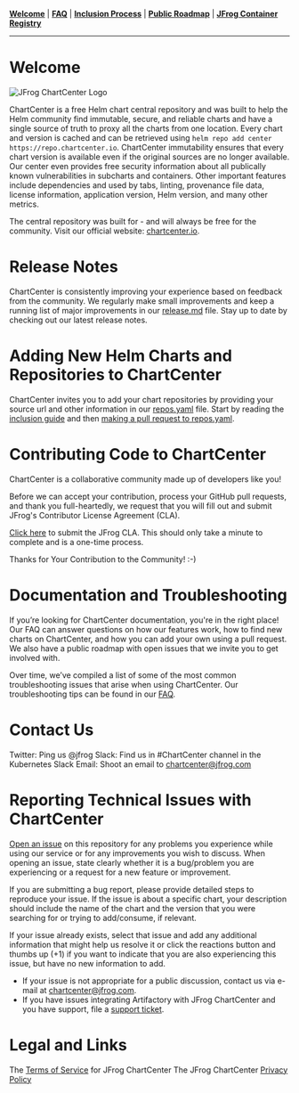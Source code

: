 [__Welcome__](index.md) | [__FAQ__](faq.md) | [__Inclusion Process__](inclusion.md) | [__Public Roadmap__](roadmap.md) | [__JFrog Container Registry__](jforg-cr.md) 

------

# Welcome
![JFrog ChartCenter Logo](https://github.com/jfrog/chartcenter/blob/master/docs/ChartCenterlogo.png?raw=true)

ChartCenter is a free Helm chart central repository and was built to help the Helm community find immutable, secure, and reliable charts and have a single source of truth to proxy all the charts from one location. Every chart and version is cached and can be retrieved using `helm repo add center https://repo.chartcenter.io`. ChartCenter immutability ensures that every chart version is available even if the original sources are no longer available. Our center even provides free security information about all publically known vulnerabilities in subcharts and containers. Other important features include dependencies and used by tabs, linting, provenance file data, license information, application version, Helm version, and many other metrics.

The central repository was built for - and will always be free for the community. Visit our official website: [chartcenter.io](https://chartcenter.io).

# Release Notes

ChartCenter is consistently improving your experience based on feedback from the community. We regularly make small improvements and keep a running list of major improvements in our [release.md](https://github.com/jfrog/chartcenter/blob/master/releases.md) file. Stay up to date by checking out our latest release notes.

# Adding New Helm Charts and Repositories to ChartCenter

ChartCenter invites you to add your chart repositories by providing your source url and other information in our [repos.yaml](https://github.com/jfrog/chartcenter/blob/master/repos.yaml) file. Start by reading the [inclusion guide](https://github.com/jfrog/chartcenter/blob/master/docs/inclusion.md) and then [making a pull request to repos.yaml](#).

# Contributing Code to ChartCenter

ChartCenter is a collaborative community made up of developers like you! 

Before we can accept your contribution, process your GitHub pull requests, and thank you full-heartedly, we request that you will fill out and submit JFrog's Contributor License Agreement (CLA).

[Click here](https://secure.echosign.com/public/hostedForm?formid=5IYKLZ2RXB543N) to submit the JFrog CLA. This should only take a minute to complete and is a one-time process.

Thanks for Your Contribution to the Community! :-)

# Documentation and Troubleshooting

If you’re looking for ChartCenter documentation, you're in the right place! Our FAQ can answer questions on how our features work, how to find new charts on ChartCenter, and how you can add your own using a pull request. We also have a public roadmap with open issues that we invite you to get involved with.

Over time, we’ve compiled a list of some of the most common troubleshooting issues that arise when using ChartCenter. Our troubleshooting tips can be found in our [FAQ](#).

# Contact Us

Twitter: Ping us @jfrog
Slack: Find us in #ChartCenter channel in the Kubernetes Slack
Email: Shoot an email to chartcenter@jfrog.com

# Reporting Technical Issues with ChartCenter

[Open an issue](https://github.com/jfrog/chartcenter/issues) on this repository for any problems you experience while using our service or for any improvements you wish to discuss. When opening an issue, state clearly whether it is a bug/problem you are experiencing or a request for a new feature or improvement.

If you are submitting a bug report, please provide detailed steps to reproduce your issue. If the issue is about a specific chart, your description should include the name of the chart and the version that you were searching for or trying to add/consume, if relevant.

If your issue already exists, select that issue and add any additional information that might help us resolve it or click the reactions button and thumbs up (+1) if you want to indicate that you are also experiencing this issue, but have no new information to add.

* If your issue is not appropriate for a public discussion, contact us via e-mail at chartcenter@jfrog.com.
* If you have issues integrating Artifactory with JFrog ChartCenter and you have support, file a [support ticket](#).



# Legal and Links

The [Terms of Service](#) for JFrog ChartCenter
The JFrog ChartCenter [Privacy Policy](#)


